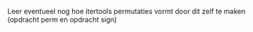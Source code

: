 Leer eventueel nog hoe itertools permutaties vormt door dit zelf te maken (opdracht perm en opdracht sign)
